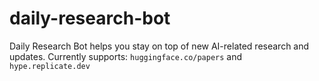# daily-research-bot
Daily Research Bot helps you stay on top of new AI-related research and updates. Currently supports: `huggingface.co/papers` and `hype.replicate.dev`
